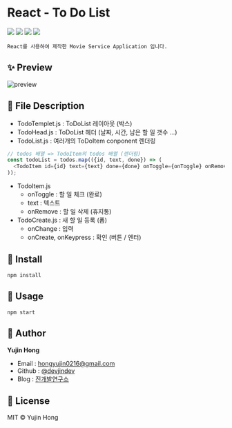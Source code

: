 # React - To Do List
![](https://img.shields.io/badge/-HTML5-F1662B)
![](https://img.shields.io/badge/-CSS3-2FA9DC)
![](https://img.shields.io/badge/-JavaScript-E3A127)
![](https://img.shields.io/badge/-React-61DAFB)  

`React를 사용하여 제작한 Movie Service Application 입니다.`  

## ✨ Preview
![preview](https://user-images.githubusercontent.com/74370531/109858588-56a17c00-7c9f-11eb-8bb9-a905961df5f6.jpg)  

## 📖 File Description
* TodoTemplet.js : ToDoList 레이아웃 (박스)
* TodoHead.js : ToDoList 헤더 (날짜, 시간, 남은 할 일 갯수 ...)
* TodoList.js : 여러개의 ToDoItem conponent 렌더링
```js
// todos 배열 => TodoItem의 todos 배열 (렌더링)
const todoList = todos.map(({id, text, done}) => (
  <TodoItem id={id} text={text} done={done} onToggle={onToggle} onRemove={onRemove} key={id}/>
));
```
* TodoItem.js
  * onToggle : 할 일 체크 (완료)
  * text : 텍스트
  * onRemove : 할 일 삭제 (휴지통)
* TodoCreate.js : 새 할 일 등록 (폼)
  * onChange : 입력
  * onCreate, onKeypress : 확인 (버튼 / 엔터)  

## 🔧 Install
```
npm install
```  

## 🚀 Usage
```
npm start
```  

## 👤 Author
**Yujin Hong**
* Email : hongyujin0216@gmail.com
* Github : [@devjindev](https://github.com/devjindev)
* Blog : [진개발연구소](https://devjindev.tistory.com/)  

## 📝 License
MIT © Yujin Hong
